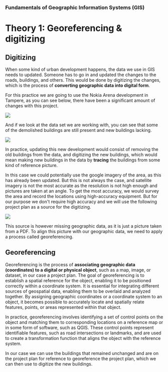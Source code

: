 ### Fundamentals of Geographic Information Systems (GIS)

# Theory 1: Georeferencing & digitizing

## Digitizing

When some kind of urban development happens, the data we use in GIS needs to updated. Someone has to go in and updated the changes to the roads, buildings, and others. This would be done by digitizing the changes, which is the process of **converting geographic data into digital form**. 

For this practice we are going to use the Nokia Arena development in Tampere, as you can see below, there have been a significant amount of changes with this project.

![](https://raw.githubusercontent.com/rowan8k/fundamentals-of-gis/master/Assets/1_Theory/GIS_theory1_example.png)

And if we look at the data set we are working with, you can see that some of the demolished buildings are still present and new buildings lacking. 

![](https://raw.githubusercontent.com/rowan8k/fundamentals-of-gis/master/Assets/1_Theory/QGIS_theory1_nokia_outdated.png)

In practice, updating this new development would consist of removing the old buildings from the data, and digitizing the new buildings, which would mean making new buildings in the data by **tracing** the buildings from some kind of reference picture. 

In this case we could potentially use the google imagery of the area, as this has already been updated. But this is not always the case, and satellite imagery is not the most accurate as the resolution is not high enough and pictures are taken at an angle. To get the most accuracy, we would survey the area and record the locations using high-accuracy equipment. But for our purpose we don't require high accuracy and we will use the following project plan as a source for the digitizing. 

![](https://raw.githubusercontent.com/rowan8k/fundamentals-of-gis/master/Assets/1_Theory/GIS_theory1_plan.png)

This source is however missing geographic data, as it is just a picture taken from a PDF. To align this picture with our geographic data, we need to apply a process called georeferencing. 

## Georeferencing

Georeferencing is the process of **associating geographic data (coordinates) to a digital or physical object**, such as a map, image, or dataset, in our case a project plan. The goal of georeferencing is to establish a spatial reference for the object, enabling it to be positioned correctly within a coordinate system. It is essential for integrating different sources of geospatial data, enabling them to be overlaid and analyzed together. By assigning geographic coordinates or a coordinate system to an object, it becomes possible to accurately locate and spatially relate features, points, or areas represented within that object.

In practice, georeferencing involves identifying a set of control points on the object and matching them to corresponding locations on a reference map or in some form of software, such as QGIS. These control points represent identifiable features, such as road intersections or landmarks, and are used to create a transformation function that aligns the object with the reference system.

In our case we can use the buildings that remained unchanged and are on the project plan for reference to georeference the project plan, which we can then use to digitize the new buildings. 

<!--stackedit_data:
eyJoaXN0b3J5IjpbLTM2NzMzNDEyNCwtMzU0NjYwNjYxLDE3MT
YyMDc1NzUsMTYzOTM4ODM2Nl19
-->